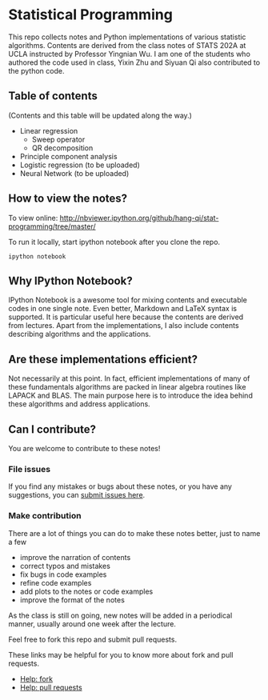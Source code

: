 # Statistical Programming

This repo collects notes and Python implementations of various statistic
algorithms. Contents are derived from the class notes of STATS 202A at UCLA
instructed by Professor Yingnian Wu.
I am one of the students who authored the code used in class,
Yixin Zhu and Siyuan Qi also contributed to the python code.

## Table of contents

(Contents and this table will be updated along the way.)

* Linear regression
    - Sweep operator
    - QR decomposition
* Principle component analysis
* Logistic regression (to be uploaded)
* Neural Network (to be uploaded)

## How to view the notes?

To view online: http://nbviewer.ipython.org/github/hang-qi/stat-programming/tree/master/

To run it locally, start ipython notebook after you clone the repo.

    ipython notebook

## Why IPython Notebook?

IPython Notebook is a awesome tool for mixing contents and executable codes in
one single note. Even better, Markdown and LaTeX syntax is supported.
It is particular useful here because the contents are derived from lectures.
Apart from the implementations, I also include contents describing algorithms
and the applications.

## Are these implementations efficient?

Not necessarily at this point.
In fact, efficient implementations of many of these fundamentals algorithms
are packed in linear algebra routines like LAPACK and BLAS.
The main purpose here is to introduce the idea behind these algorithms
and address applications.

## Can I contribute?

You are welcome to contribute to these notes!

### File issues

If you find any mistakes or bugs about these notes, 
or you have any suggestions,
you can [submit issues here](https://github.com/hang-qi/stat-programming/issues).

### Make contribution

There are a lot of things you can do to make these notes better,
just to name a few

* improve the narration of contents
* correct typos and mistakes
* fix bugs in code examples
* refine code examples
* add plots to the notes or code examples
* improve the format of the notes

As the class is still on going, new notes will be added in a periodical manner,
usually around one week after the lecture.

Feel free to fork this repo and submit pull requests.

These links may be helpful for you to know more about fork and pull requests.
* [Help: fork](https://help.github.com/articles/fork-a-repo/)
* [Help: pull requests](https://help.github.com/articles/using-pull-requests/)
